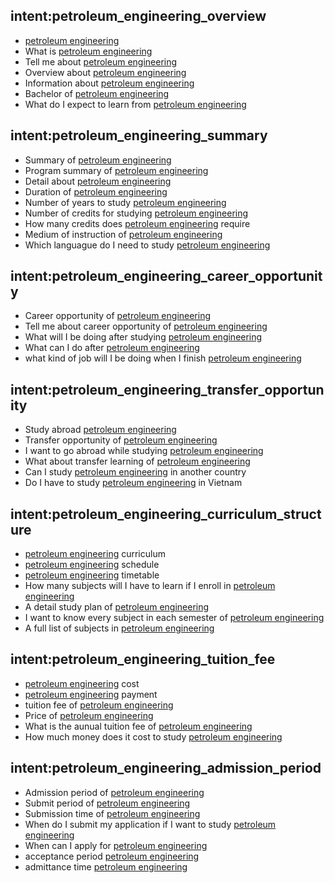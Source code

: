 ## intent:petroleum_engineering_overview
- [petroleum engineering](uni)
- What is [petroleum engineering](uni)
- Tell me about [petroleum engineering](uni)
- Overview about [petroleum engineering](uni)
- Information about [petroleum engineering](uni)
- Bachelor of [petroleum engineering](uni)
- What do I expect to learn from [petroleum engineering](uni)

## intent:petroleum_engineering_summary
- Summary of [petroleum engineering](uni)
- Program summary of [petroleum engineering](uni)
- Detail about [petroleum engineering](uni)
- Duration of [petroleum engineering](uni)
- Number of years to study [petroleum engineering](uni)
- Number of credits for studying [petroleum engineering](uni)
- How many credits does [petroleum engineering](uni) require
- Medium of instruction of [petroleum engineering](uni)
- Which languague do I need to study [petroleum engineering](uni)

## intent:petroleum_engineering_career_opportunity
- Career opportunity of [petroleum engineering](uni)
- Tell me about career opportunity of [petroleum engineering](uni)
- What will I be doing after studying [petroleum engineering](uni)
- What can I do after [petroleum engineering](uni)
- what kind of job will I be doing when I finish [petroleum engineering](uni)

## intent:petroleum_engineering_transfer_opportunity
- Study abroad [petroleum engineering](uni)
- Transfer opportunity of [petroleum engineering](uni)
- I want to go abroad while studying [petroleum engineering](uni)
- What about transfer learning of [petroleum engineering](uni)
- Can I study [petroleum engineering](uni) in another country
- Do I have to study [petroleum engineering](uni) in Vietnam

## intent:petroleum_engineering_curriculum_structure
- [petroleum engineering](uni) curriculum
- [petroleum engineering](uni) schedule
- [petroleum engineering](uni) timetable
- How many subjects will I have to learn if I enroll in [petroleum engineering](uni)
- A detail study plan of [petroleum engineering](uni)
- I want to know every subject in each semester of [petroleum engineering](uni)
- A full list of subjects in [petroleum engineering](uni)

## intent:petroleum_engineering_tuition_fee
- [petroleum engineering](uni) cost
- [petroleum engineering](uni) payment
- tuition fee of [petroleum engineering](uni)
- Price of [petroleum engineering](uni)
- What is the aunual tuition fee of [petroleum engineering](uni)
- How much money does it cost to study [petroleum engineering](uni)

## intent:petroleum_engineering_admission_period
- Admission period of [petroleum engineering](uni)
- Submit period of [petroleum engineering](uni)
- Submission time of [petroleum engineering](uni)
- When do I submit my application if I want to study [petroleum engineering](uni)
- When can I apply for [petroleum engineering](uni)
- acceptance period [petroleum engineering](uni)
- admittance time [petroleum engineering](uni)
